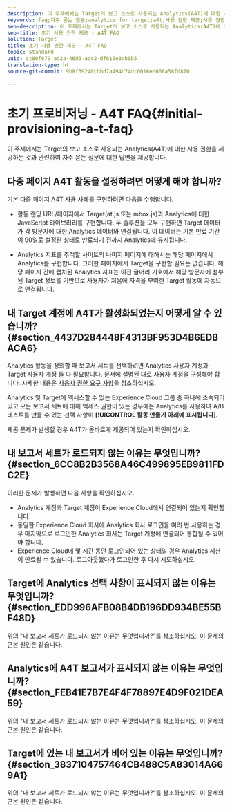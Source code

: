 ```yaml
---
description: 이 주제에서는 Target의 보고 소스로 사용되는 Analytics(A4T)에 대한 사용 권한을 제공하는 것과 관련하여 자주 묻는 질문에 대한 답변을 제공합니다.
keywords: faq;자주 묻는 질문;analytics for target;a4t;사용 권한 제공;사용 권한 제공;adobe Experience Cloud
seo-description: 이 주제에서는 Target의 보고 소스로 사용되는 Analytics(A4T)에 대한 사용 권한을 제공하는 것과 관련하여 자주 묻는 질문에 대한 답변을 제공합니다.
seo-title: 초기 사용 권한 제공 - A4T FAQ
solution: Target
title: 초기 사용 권한 제공 - A4T FAQ
topic: Standard
uuid: cc80f879-ad2a-46d6-adc2-df616e8ab0b5
translation-type: ht
source-git-commit: 9b8f39240cbbd7a494d74dc0016ed666a58fd870

---
```



# 초기 프로비저닝 - A4T FAQ{#initial-provisioning-a-t-faq}

이 주제에서는 Target의 보고 소스로 사용되는 Analytics(A4T)에 대한 사용 권한을 제공하는 것과 관련하여 자주 묻는 질문에 대한 답변을 제공합니다.

## 다중 페이지 A4T 활동을 설정하려면 어떻게 해야 합니까?

기본 다중 페이지 A4T 사용 사례를 구현하려면 다음을 수행합니다.

* 활동 랜딩 URL/페이지에서 Target(at.js 또는 mbox.js)과 Analytics에 대한 JavaScript 라이브러리를 구현합니다. 두 솔루션을 모두 구현하면 Target 데이터가 각 방문자에 대한 Analytics 데이터와 연결됩니다. 이 데이터는 기본 만료 기간이 90일로 설정된 상태로 만료되기 전까지 Analytics에 유지됩니다.

* Analytics 지표를 추적할 사이트의 나머지 페이지에 대해서는 해당 페이지에서 Analytics를 구현합니다. 그러한 페이지에서 Target을 구현할 필요는 없습니다. 해당 페이지 간에 캡처된 Analytics 지표는 이전 글머리 기호에서 해당 방문자에 첨부된 Target 정보를 기반으로 사용자가 처음에 자격을 부여한 Target 활동에 자동으로 연결됩니다.

## 내 Target 계정에 A4T가 활성화되었는지 어떻게 알 수 있습니까? {#section_4437D284448F4313BF953D4B6EDBACA6}

Analytics 활동을 정의할 때 보고서 세트를 선택하려면 Analytics 사용자 계정과 Target 사용자 계정 둘 다 필요합니다. 문서에 설명된 대로 사용자 계정을 구성해야 합니다. 자세한 내용은 [사용자 권한 요구 사항](../../../c-integrating-target-with-mac/a4t/account-reqs.md#concept_4BC06CAB00BF46FF9362AFE98656B083)을 참조하십시오.

Analytics 및 Target에 액세스할 수 있는 Experience Cloud 그룹 중 하나에 소속되어 있고 모든 보고서 세트에 대해 액세스 권한이 있는 경우에는 Analytics를 사용하여 A/B 테스트를 만들 수 있는 선택 사항이 **[!UICONTROL 활동 만들기 아래에 표시됩니다]**.

제공 문제가 발생할 경우 A4T가 올바르게 제공되어 있는지 확인하십시오.

## 내 보고서 세트가 로드되지 않는 이유는 무엇입니까? {#section_6CC8B2B3568A46C499895EB9811FDC2E}

이러한 문제가 발생하면 다음 사항을 확인하십시오.

* Analytics 계정과 Target 계정이 Experience Cloud에서 연결되어 있는지 확인합니다.
* 동일한 Experience Cloud 회사에 Analytics 회사 로그인을 여러 번 사용하는 경우 마지막으로 로그인한 Analytics 회사는 Target 계정에 연결되어 통합될 수 있어야 합니다.
* Experience Cloud에 몇 시간 동안 로그인되어 있는 상태일 경우 Analytics 세션이 만료될 수 있습니다. 로그아웃했다가 로그인한 후 다시 시도하십시오.

## Target에 Analytics 선택 사항이 표시되지 않는 이유는 무엇입니까? {#section_EDD996AFB08B4DB196DD934BE55BF48D}

위의 &quot;내 보고서 세트가 로드되지 않는 이유는 무엇입니까?&quot;를 참조하십시오. 이 문제의 근본 원인은 같습니다.

## Analytics에 A4T 보고서가 표시되지 않는 이유는 무엇입니까? {#section_FEB41E7B7E4F4F78897E4D9F021DEA59}

위의 &quot;내 보고서 세트가 로드되지 않는 이유는 무엇입니까?&quot;를 참조하십시오. 이 문제의 근본 원인은 같습니다.

## Target에 있는 내 보고서가 비어 있는 이유는 무엇입니까? {#section_3837104757464CB488C5A83014A669A1}

위의 &quot;내 보고서 세트가 로드되지 않는 이유는 무엇입니까?&quot;를 참조하십시오. 이 문제의 근본 원인은 같습니다.
